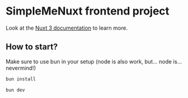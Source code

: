 # SimpleMeNuxt frontend project

Look at the [Nuxt 3 documentation](https://nuxt.com/docs/getting-started/introduction) to learn more.

## How to start?

Make sure to use bun in your setup (node is also work, but... node is... nevermind!)

```bash
bun install

bun dev
```